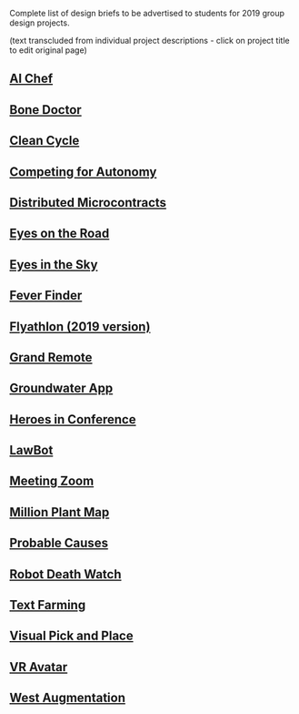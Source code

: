 Complete list of design briefs to be advertised to students for 2019
group design projects.

(text transcluded from individual project descriptions - click on
project title to edit original page)

## [AI Chef](AI_Chef "wikilink")

## [Bone Doctor](Bone_Doctor "wikilink")

## [Clean Cycle](Clean_Cycle "wikilink")

## [Competing for Autonomy](Competing_for_Autonomy "wikilink")

## [Distributed Microcontracts](Distributed_Microcontracts "wikilink")

## [Eyes on the Road](Eyes_on_the_Road "wikilink")

## [Eyes in the Sky](Eyes_in_the_Sky "wikilink")

## [Fever Finder](Fever_Finder "wikilink")

## [Flyathlon (2019 version)](Flyathlon_(2019_version) "wikilink")

## [Grand Remote](Grand_Remote "wikilink")

## [Groundwater App](Groundwater_App "wikilink")

## [Heroes in Conference](Heroes_in_Conference "wikilink")

## [LawBot](LawBot "wikilink")

## [Meeting Zoom](Meeting_Zoom "wikilink")

## [Million Plant Map](Million_Plant_Map "wikilink")

## [Probable Causes](Probable_Causes "wikilink")

## [Robot Death Watch](Robot_Death_Watch "wikilink")

## [Text Farming](Text_Farming "wikilink")

## [Visual Pick and Place](Visual_Pick_and_Place "wikilink")

## [VR Avatar](VR_Avatar "wikilink")

## [West Augmentation](West_Augmentation "wikilink")